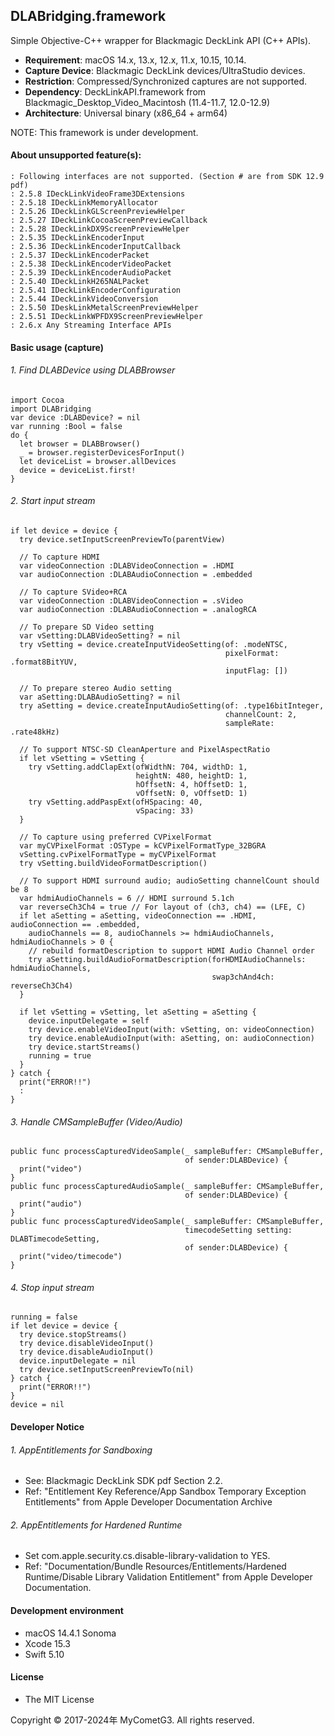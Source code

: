 ## DLABridging.framework

Simple Objective-C++ wrapper for Blackmagic DeckLink API (C++ APIs).

- __Requirement__: macOS 14.x, 13.x, 12.x, 11.x, 10.15, 10.14.
- __Capture Device__: Blackmagic DeckLink devices/UltraStudio devices.
- __Restriction__: Compressed/Synchronized captures are not supported.
- __Dependency__: DeckLinkAPI.framework from Blackmagic_Desktop_Video_Macintosh (11.4-11.7, 12.0-12.9)
- __Architecture__: Universal binary (x86_64 + arm64)

NOTE: This framework is under development.

#### About unsupported feature(s):

    : Following interfaces are not supported. (Section # are from SDK 12.9 pdf)
    : 2.5.8 IDeckLinkVideoFrame3DExtensions
    : 2.5.18 IDeckLinkMemoryAllocator
    : 2.5.26 IDeckLinkGLScreenPreviewHelper
    : 2.5.27 IDeckLinkCocoaScreenPreviewCallback
    : 2.5.28 IDeckLinkDX9ScreenPreviewHelper
    : 2.5.35 IDeckLinkEncoderInput
    : 2.5.36 IDeckLinkEncoderInputCallback
    : 2.5.37 IDeckLinkEncoderPacket
    : 2.5.38 IDeckLinkEncoderVideoPacket
    : 2.5.39 IDeckLinkEncoderAudioPacket
    : 2.5.40 IDeckLinkH265NALPacket
    : 2.5.41 IDeckLinkEncoderConfiguration
    : 2.5.44 IDeckLinkVideoConversion
    : 2.5.50 IDeskLinkMetalScreenPreviewHelper
    : 2.5.51 IDeckLinkWPFDX9ScreenPreviewHelper
    : 2.6.x Any Streaming Interface APIs

#### Basic usage (capture)

###### 1. Find DLABDevice using DLABBrowser
    import Cocoa
    import DLABridging
    var device :DLABDevice? = nil
    var running :Bool = false
    do {
      let browser = DLABBrowser()
      _ = browser.registerDevicesForInput()
      let deviceList = browser.allDevices
      device = deviceList.first!
    }

###### 2. Start input stream
    if let device = device {
      try device.setInputScreenPreviewTo(parentView)

      // To capture HDMI
      var videoConnection :DLABVideoConnection = .HDMI
      var audioConnection :DLABAudioConnection = .embedded

      // To capture SVideo+RCA
      var videoConnection :DLABVideoConnection = .sVideo
      var audioConnection :DLABAudioConnection = .analogRCA

      // To prepare SD Video setting
      var vSetting:DLABVideoSetting? = nil
      try vSetting = device.createInputVideoSetting(of: .modeNTSC,
                                                    pixelFormat: .format8BitYUV,
                                                    inputFlag: [])

      // To prepare stereo Audio setting
      var aSetting:DLABAudioSetting? = nil
      try aSetting = device.createInputAudioSetting(of: .type16bitInteger,
                                                    channelCount: 2,
                                                    sampleRate: .rate48kHz)

      // To support NTSC-SD CleanAperture and PixelAspectRatio
      if let vSetting = vSetting {
        try vSetting.addClapExt(ofWidthN: 704, widthD: 1,
                                heightN: 480, heightD: 1,
                                hOffsetN: 4, hOffsetD: 1,
                                vOffsetN: 0, vOffsetD: 1)
        try vSetting.addPaspExt(ofHSpacing: 40,
                                vSpacing: 33)
      }

      // To capture using preferred CVPixelFormat
      var myCVPixelFormat :OSType = kCVPixelFormatType_32BGRA
      vSetting.cvPixelFormatType = myCVPixelFormat
      try vSetting.buildVideoFormatDescription()

      // To support HDMI surround audio; audioSetting channelCount should be 8
      var hdmiAudioChannels = 6 // HDMI surround 5.1ch
      var reverseCh3Ch4 = true // For layout of (ch3, ch4) == (LFE, C)
      if let aSetting = aSetting, videoConnection == .HDMI, audioConnection == .embedded,
        audioChannels == 8, audioChannels >= hdmiAudioChannels, hdmiAudioChannels > 0 {
        // rebuild formatDescription to support HDMI Audio Channel order
        try aSetting.buildAudioFormatDescription(forHDMIAudioChannels: hdmiAudioChannels,
                                                 swap3chAnd4ch: reverseCh3Ch4)
      }

      if let vSetting = vSetting, let aSetting = aSetting {
        device.inputDelegate = self
        try device.enableVideoInput(with: vSetting, on: videoConnection)
        try device.enableAudioInput(with: aSetting, on: audioConnection)
        try device.startStreams()
        running = true
      }
    } catch {
      print("ERROR!!")
      :
    }

###### 3. Handle CMSampleBuffer (Video/Audio)
    public func processCapturedVideoSample(_ sampleBuffer: CMSampleBuffer,
                                           of sender:DLABDevice) {
      print("video")
    }
    public func processCapturedAudioSample(_ sampleBuffer: CMSampleBuffer,
                                           of sender:DLABDevice) {
      print("audio")
    }
    public func processCapturedVideoSample(_ sampleBuffer: CMSampleBuffer,
                                           timecodeSetting setting: DLABTimecodeSetting,
                                           of sender:DLABDevice) {
      print("video/timecode")
    }

###### 4. Stop input stream
    running = false
    if let device = device {
      try device.stopStreams()
      try device.disableVideoInput()
      try device.disableAudioInput()
      device.inputDelegate = nil
      try device.setInputScreenPreviewTo(nil)
    } catch {
      print("ERROR!!")
    }
    device = nil

#### Developer Notice

###### 1. AppEntitlements for Sandboxing
- See: Blackmagic DeckLink SDK pdf Section 2.2.
- Ref: "Entitlement Key Reference/App Sandbox Temporary Exception Entitlements" from Apple Developer Documentation Archive

###### 2. AppEntitlements for Hardened Runtime
- Set com.apple.security.cs.disable-library-validation to YES.
- Ref: "Documentation/Bundle Resources/Entitlements/Hardened Runtime/Disable Library Validation Entitlement" from Apple Developer Documentation.

#### Development environment
- macOS 14.4.1 Sonoma
- Xcode 15.3
- Swift 5.10

#### License
- The MIT License

Copyright © 2017-2024年 MyCometG3. All rights reserved.
